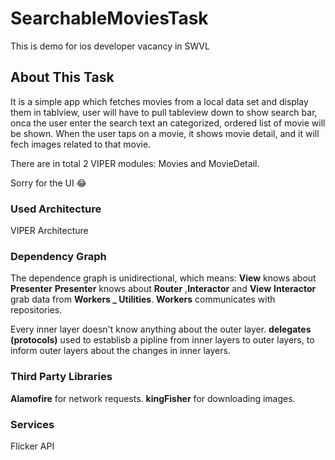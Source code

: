 # SearchableMoviesTask

This is demo for ios developer vacancy in SWVL

## About This Task

It is a simple app which fetches movies from a local data set and display them in tablview, user will have to pull tableview down to show search bar, onca the user enter the search text an categorized, ordered list of movie will be shown. When the user taps on a movie, it shows movie detail, and it will fech images related to that movie.

There are in total 2 VIPER modules: Movies and MovieDetail.

Sorry for the UI 😂

### Used Architecture

VIPER Architecture

### Dependency Graph

The dependence graph is unidirectional, which means:
**View** knows about **Presenter**
**Presenter** knows about **Router** ,**Interactor** and **View**
**Interactor** grab data from **Workers _ Utilities**. 
**Workers** communicates with repositories.

Every inner layer doesn't know anything about the outer layer.
**delegates (protocols)** used to establisb a pipline from inner layers to outer layers, to inform outer layers about the changes in inner layers.

### Third Party Libraries

**Alamofire** for network requests.
**kingFisher** for downloading images.

### Services

Flicker API
